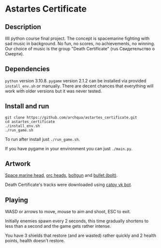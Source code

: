 # Astartes Certificate
## Description
IIII python course final project.
The concept is spacemarine fighting with sad music in background.
No fun, no scores, no achievements, no winning.
Our choice of music is the group "Death Certificate" (rus Свидетельство о Смерти).

## Dependencies
`python` version 3.10.8.
`pygame` version 2.1.2 can be installed via provided `install_env.sh`
or manually.
There are decent chances that everything will work with older versions
but it was never tested.

## Install and run
```
git clone https://github.com/archqua/astartes_certificate.git
cd astartes_certificate
./install_env.sh
./run_game.sh
```

To run after install just `./run_game.sh`.

If you have pygame in your environment you can just `./main.py`.

## Artwork
[Space marine head](https://www.pinterest.com/pin/790241065842390785/),
[orc heads](https://itchynick.artstation.com/projects/L3aVr),
[boltgun](https://warhammer40k.fandom.com/wiki/Weapons_of_the_Imperium?file=ImperialWeapons2.jpg) and
[bullet (bolt)](https://www.reddit.com/r/Warhammer40k/comments/9slits/on_the_scale_mismatch_between_bolts_and_bolters/).

Death Certificate's tracks were downloaded using [catpy vk bot](https://vk.com/catpy).

## Playing
WASD or arrows to move, mouse to aim and shoot, ESC to exit.

Initially enemies spawn every 2 seconds,
this time gradually shortens to less than a second
and the game gets rather intense.

You have 3 shields that restore (and are wasted) rather quickly and
2 health points, health doesn't restore.



